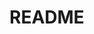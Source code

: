 # README

<!-- # <form method="POST" >
    #     <input class="button" type ="submit" value="Add To Cart">
    # </form> -->
